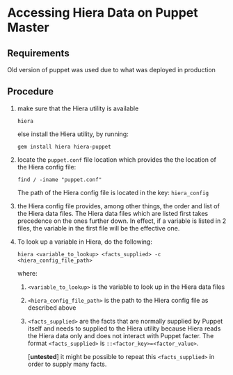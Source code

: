 # Accessing Hiera Data on Puppet Master

## Requirements

Old version of puppet was used due to what was deployed in production

## Procedure

1. make sure that the Hiera utility is available
   ```
   hiera
   ```
   else install the Hiera utility, by running:
   ```
   gem install hiera hiera-puppet
   ```

2. locate the `puppet.conf` file location which provides the
   the location of the Hiera config file:
   ```
   find / -iname "puppet.conf"
   ```

   The path of the Hiera config file is located in the key:
   `hiera_config`

3. the Hiera config file provides, among other things, the order and list of the
   Hiera data files. The Hiera data files which are listed first takes precedence
   on the ones further down. In effect, if a variable is listed in 2 files, the
   variable in the first file will be the effective one.

4. To look up a variable in Hiera, do the following:
   ```
   hiera <variable_to_lookup> <facts_supplied> -c <hiera_config_file_path>
   ```
   where:
     1. `<variable_to_lookup>` is the variable to look up in the Hiera data files
     2. `<hiera_config_file_path>` is the path to the Hiera config file as described above
     3. `<facts_supplied>` are the facts that are normally supplied by Puppet itself and needs
        to supplied to the Hiera utility because Hiera reads the Hiera data only and does not
        interact with Puppet facter.
        The format `<facts_supplied>` is `::<factor_key>=<factor_value>`.

        [**untested**] it might be possible
        to repeat this `<facts_supplied>` in order to supply many facts.
